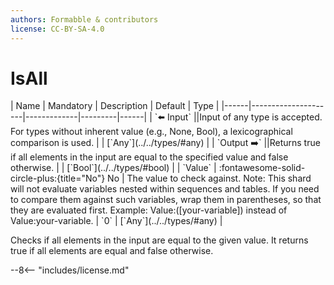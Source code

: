 ```yaml
---
authors: Formabble & contributors
license: CC-BY-SA-4.0
---
```



# IsAll

<div class="sh-parameters" markdown="1">
| Name | Mandatory | Description | Default | Type |
|------|---------------------|-------------|---------|------|
| `⬅️ Input` ||Input of any type is accepted. For types without inherent value (e.g., None, Bool), a lexicographical comparison is used. | | [`Any`](../../types/#any) |
| `Output ➡️` ||Returns true if all elements in the input are equal to the specified value and false otherwise. | | [`Bool`](../../types/#bool) |
| `Value` | :fontawesome-solid-circle-plus:{title="No"} No  | The value to check against. Note: This shard will not evaluate variables nested within sequences and tables. If you need to compare them against such variables, wrap them in parentheses, so that they are evaluated first. Example: Value:([your-variable]) instead of Value:your-variable. | `0` | [`Any`](../../types/#any) |

</div>

Checks if all elements in the input are equal to the given value. It returns true if all elements are equal and false otherwise.

--8<-- "includes/license.md"

